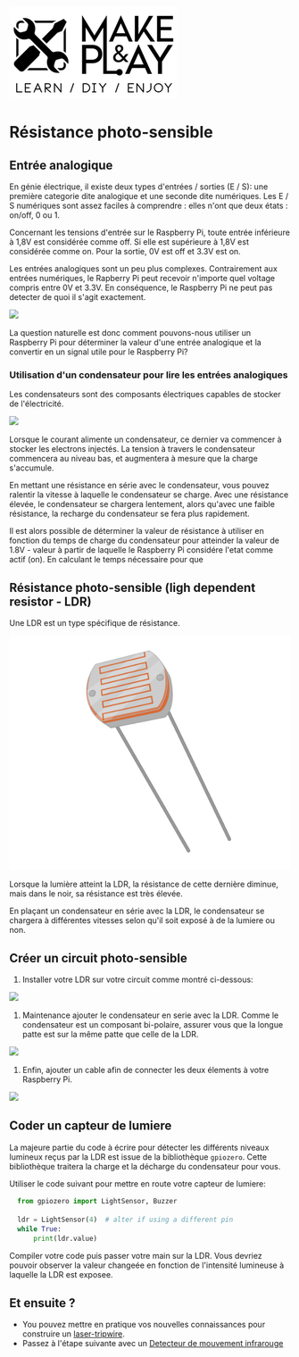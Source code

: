 ![Build & Play, les meilleurs tutoriels DIY pour débuter et progresser dans l'univers de l'Internet des Objets](BuildnPlay_small.png)

# Résistance photo-sensible 

## Entrée analogique

En génie électrique, il existe deux types d'entrées / sorties (E / S): une première categorie dite analogique et une seconde dite numériques. Les E / S numériques sont assez faciles à comprendre : elles n'ont que deux états : on/off, 0 ou 1.

Concernant les tensions d'entrée sur le Raspberry Pi, toute entrée inférieure à 1,8V est considérée comme off. Si elle est supérieure à 1,8V est considérée comme on. Pour la sortie, 0V est off et 3.3V est on.

Les entrées analogiques sont un peu plus complexes. Contrairement aux entrées numériques, le Rapberry Pi peut recevoir n'importe quel voltage compris entre 0V et 3.3V. En conséquence, le Raspberry Pi ne peut pas detecter de quoi il s'agit exactement.


![](images/analogue-digital.png)

La question naturelle est donc comment pouvons-nous utiliser un Raspberry Pi pour déterminer la valeur d'une entrée analogique et la convertir en un signal utile pour le Raspberry Pi?


### Utilisation d'un condensateur pour lire les entrées analogiques

Les condensateurs sont des composants électriques capables de stocker de l'électricité.

![](images/capacitor.png)

Lorsque le courant alimente un condensateur, ce dernier va commencer à stocker les electrons injectés. La tension à travers le condensateur commencera au niveau bas, et augmentera à mesure que la charge s'accumule.

En mettant une résistance en série avec le condensateur, vous pouvez ralentir la vitesse à laquelle le condensateur se charge. Avec une résistance élevée, le condensateur se chargera lentement, alors qu'avec une faible résistance, la recharge du condensateur se fera plus rapidement.

Il est alors possible de déterminer la valeur de résistance à utiliser en fonction du temps de charge du condensateur pour atteinder la valeur de 1.8V - valeur à partir de laquelle le Raspberry Pi considére l'etat comme actif (on).
En calculant le temps nécessaire pour que 


## Résistance photo-sensible (ligh dependent resistor - LDR)

Une LDR est un type spécifique de résistance.

![](images/ldr.png)


Lorsque la lumière atteint la LDR, la résistance de cette dernière diminue, mais dans le noir, sa résistance est très élevée.

En plaçant un condensateur en série avec la  LDR, le condensateur se chargera à différentes vitesses selon qu'il soit exposé à de la lumiere ou non.

## Créer un circuit photo-sensible

1.  Installer votre LDR sur votre circuit comme montré ci-dessous:

![](images/Laser-tripwire_1-01.png)

1.  Maintenance ajouter le condensateur en serie avec la LDR. Comme le condensateur est un composant bi-polaire, assurer vous que la longue patte est sur la même patte que celle de la LDR.

![](images/Laser-tripwire_2-01.png)

1.  Enfin, ajouter un cable afin de connecter les deux élements à votre Raspberry Pi.

![](images/Laser-tripwire_3-01.png)

## Coder un capteur de lumiere

La majeure partie du code à écrire pour détecter les différents niveaux lumineux reçus par la LDR est issue de la bibliothèque `gpiozero`. Cette bibliothèque traitera la charge et la décharge du condensateur pour vous.

Utiliser le code suivant pour mettre en route votre capteur de lumiere:

```python
  from gpiozero import LightSensor, Buzzer

  ldr = LightSensor(4)  # alter if using a different pin
  while True:
      print(ldr.value)

```
Compiler votre code puis passer votre main sur la LDR. Vous devriez pouvoir observer la valeur changeée en fonction de l'intensité lumineuse à laquelle la LDR est exposee. 

## Et ensuite ?

- You pouvez mettre en pratique vos nouvelles connaissances pour construire un [laser-tripwire](https://www.raspberrypi.org/learning/laser-tripwire/).
- Passez à l'étape suivante avec un [Detecteur de mouvement infrarouge](pir.md)
